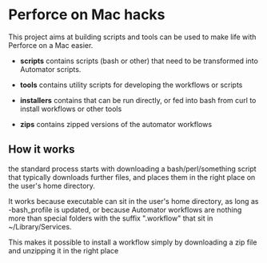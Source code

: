 Perforce on Mac hacks
=====================

This project aims at building scripts and tools can be used to make life with Perforce on a Mac easier.

- __scripts__ contains scripts (bash or other) that need to be transformed into Automator scripts.

- __tools__ contains utility scripts for developing the workflows or scripts 

- __installers__ contains that can be run directly, or fed into bash from curl to install workflows or other tools

- __zips__ contains zipped versions of the automator workflows 

How it works
------------

the standard process starts with downloading a bash/perl/something script that typically downloads further files, and
places them in the right place on the user's home directory.

It works because executable can sit in the user's home directory, as long as -bash_profile is updated, or because
Automator workflows are nothing more than special folders with the suffix ".workflow" that sit in ~/Library/Services.

This makes it possible to install a workflow simply by downloading a zip file and unzipping it in the right place  
